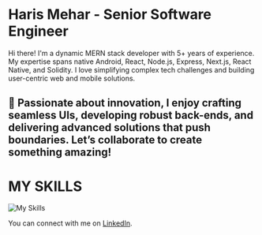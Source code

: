 # Haris Mehar - Senior Software Engineer 

Hi there! I'm a dynamic MERN stack developer with 5+ years of experience. My expertise spans native Android, React, Node.js, Express, Next.js, React Native, and Solidity. I love simplifying complex tech challenges and building user-centric web and mobile solutions.

🚀 Passionate about innovation, I enjoy crafting seamless UIs, developing robust back-ends, and delivering advanced solutions that push boundaries. Let’s collaborate to create something amazing!
---

# MY SKILLS
![My Skills](https://skillicons.dev/icons?i=css,js,ts,react,nodejs,solidity,ipfs,electron,java,php,firebase,materialui,mongodb,mysql,postman&perline=16 )

You can connect with me on [LinkedIn](https://linkedin.com/in/harismehar).
